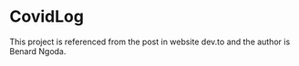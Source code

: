 # CovidLog
This project is referenced from the post in website dev.to and the author is Benard Ngoda.
